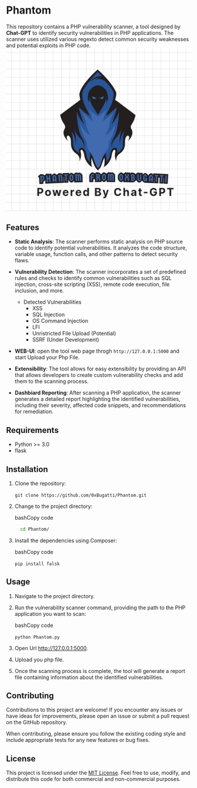 # Phantom 

This repository contains a PHP vulnerability scanner, a tool designed by **Chat-GPT**  to identify security vulnerabilities in PHP applications. The scanner uses utilized various regexto detect common security weaknesses and potential exploits in PHP code.
![Alt text](https://github.com/0xBugatti/Phantom/blob/f7580bcf55dcbe6a1d24dc99d0ce4948fb6e9944/phantom.png "Photo")
## Features

-   **Static Analysis**: The scanner performs static analysis on PHP source code to identify potential vulnerabilities. It analyzes the code structure, variable usage, function calls, and other patterns to detect security flaws.
-   **Vulnerability Detection**: The scanner incorporates a set of predefined rules and checks to identify common vulnerabilities such as SQL injection, cross-site scripting (XSS), remote code execution, file inclusion, and more.
      - Detected Vulnerabilities
        - XSS
        - SQL Injection
        - OS Command Injection
        - LFI
        - Unristricted File Upload (Potential)
        - SSRF (Under Development)
-   **WEB-UI**: open the tool web page throgh `http://127.0.0.1:5000` and start Upload your Php File.     
        
-   **Extensibility**: The tool allows for easy extensibility by providing an API that allows developers to create custom vulnerability checks and add them to the scanning process.
-   **Dashbiard Reporting**: After scanning a PHP application, the scanner generates a detailed report highlighting the identified vulnerabilities, including their severity, affected code snippets, and recommendations for remediation.

## Requirements

-   Python >= 3.0
-   flask

## Installation

1.  Clone the repository:
    
     `git clone https://github.com/0xBugatti/Phantom.git`
    
2.  Change to the project directory:
    
    bashCopy code
    
    ```bash
      cd Phantom/ 
      ```
    
3.  Install the dependencies using Composer:
    
    bashCopy code
    
    `pip install falsk`
    

## Usage

1.  Navigate to the project directory.
    
2.  Run the vulnerability scanner command, providing the path to the PHP application you want to scan:
    
    bashCopy code
    
    `python Phantom.py`
    

    
3.  Open Url http://127.0.0.1:5000.

4.  Upload you php file.  
    
5.  Once the scanning process is complete, the tool will generate a report file containing information about the identified vulnerabilities.
    


    

## Contributing

Contributions to this project are welcome! If you encounter any issues or have ideas for improvements, please open an issue or submit a pull request on the GitHub repository.

When contributing, please ensure you follow the existing coding style and include appropriate tests for any new features or bug fixes.

## License

This project is licensed under the [MIT License](https://chat.openai.com/LICENSE). Feel free to use, modify, and distribute this code for both commercial and non-commercial purposes.

